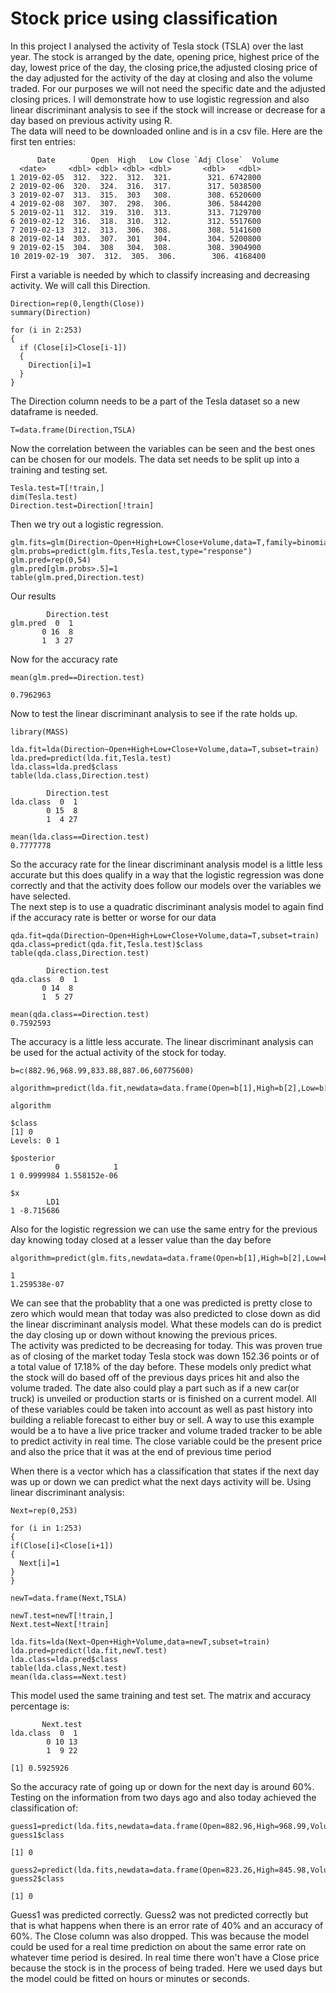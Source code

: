 # Stock price using classification

   In this project I analysed the activity of Tesla stock (TSLA) over the last year.  The stock is arranged by the date,
  opening price, highest price of the day, lowest price of the day, the closing price,the adjusted closing price of the day 
  adjusted for the activity of the day at closing and also the volume traded.  For our purposes we will not need the specific 
  date and the adjusted closing prices.  I will demonstrate how to use logistic regression and also linear discriminant analysis
  to see if the stock will increase or decrease for a day based on previous activity using R.  
      The data will need to be downloaded online and is in a csv file.  Here are the first ten entries:
 
 ```
       Date        Open  High   Low Close `Adj Close`  Volume
   <date>     <dbl> <dbl> <dbl> <dbl>       <dbl>   <dbl>
 1 2019-02-05  312.  322.  312.  321.        321. 6742800
 2 2019-02-06  320.  324.  316.  317.        317. 5038500
 3 2019-02-07  313.  315.  303   308.        308. 6520600
 4 2019-02-08  307.  307.  298.  306.        306. 5844200
 5 2019-02-11  312.  319.  310.  313.        313. 7129700
 6 2019-02-12  316.  318.  310.  312.        312. 5517600
 7 2019-02-13  312.  313.  306.  308.        308. 5141600
 8 2019-02-14  303.  307.  301   304.        304. 5200800
 9 2019-02-15  304.  308   304.  308.        308. 3904900
10 2019-02-19  307.  312.  305.  306.        306. 4168400

```

First a variable is needed by which to classify increasing and decreasing activity.  We will call this Direction.

```
Direction=rep(0,length(Close))
summary(Direction)

for (i in 2:253)
{
  if (Close[i]>Close[i-1])
  {
    Direction[i]=1
  }
}
```
The Direction column needs to be a part of the Tesla dataset so a new dataframe is needed.
```
T=data.frame(Direction,TSLA)
```
Now the correlation between the variables can be seen and the best ones can be chosen for our models.
The data set needs to be split up into a training and testing set.

```
Tesla.test=T[!train,]
dim(Tesla.test)
Direction.test=Direction[!train]
```

Then we try out a logistic regression.
  
  ```
glm.fits=glm(Direction~Open+High+Low+Close+Volume,data=T,family=binomial,subset=train)
glm.probs=predict(glm.fits,Tesla.test,type="response")
glm.pred=rep(0,54)
glm.pred[glm.probs>.5]=1
table(glm.pred,Direction.test)
```
Our results
```
        Direction.test
glm.pred  0  1
       0 16  8
       1  3 27
```
Now for the accuracy rate
```
mean(glm.pred==Direction.test)

0.7962963
```
  Now to test the linear discriminant analysis to see if the rate holds up.
```
library(MASS)

lda.fit=lda(Direction~Open+High+Low+Close+Volume,data=T,subset=train)
lda.pred=predict(lda.fit,Tesla.test)
lda.class=lda.pred$class
table(lda.class,Direction.test)

        Direction.test
lda.class  0  1
        0 15  8
        1  4 27
        
mean(lda.class==Direction.test)
0.7777778
 ```
   So the accuracy rate for the linear discriminant analysis model is a little less accurate but this does qualify in a way
that the logistic regression was done correctly and that the activity does follow our models over the variables we have 
selected.  
    The next step is to use a quadratic discriminant analysis model to again find if the accuracy rate is better or worse 
 for our data
 ```
 qda.fit=qda(Direction~Open+High+Low+Close+Volume,data=T,subset=train)
 qda.class=predict(qda.fit,Tesla.test)$class
table(qda.class,Direction.test)

         Direction.test
qda.class  0  1
        0 14  8
        1  5 27
        
mean(qda.class==Direction.test)
0.7592593
```
   The accuracy is a little less accurate.  The linear discriminant analysis can be used for the actual activity of the 
stock for today.

```
b=c(882.96,968.99,833.88,887.06,60775600)

algorithm=predict(lda.fit,newdata=data.frame(Open=b[1],High=b[2],Low=b[3],Close=b[4],Volume=b[5]),type="response")

algorithm

$class
[1] 0
Levels: 0 1

$posterior
          0            1
1 0.9999984 1.558152e-06

$x
        LD1
1 -8.715686
```
Also for the logistic regression we can use the same entry for the previous day knowing today closed at a lesser
value than the day before

```
algorithm=predict(glm.fits,newdata=data.frame(Open=b[1],High=b[2],Low=b[3],Close=b[4],Volume=b[5]),type="response")

1 
1.259538e-07 
```
We can see that the probablity that a one was predicted is pretty close to zero which would mean that today was also
predicted to close down as did the linear discriminant analysis model.
   What these models can do is predict the day closing up or down without knowing the previous prices.  
The activity was predicted to be decreasing for today.  This was proven true as of closing of the market today
 Tesla stock was down 152.36 points or of a total value of 17.18% of the day before.  These models only predict what the 
 stock will do based off of the previous days prices hit and also the volume traded.  The date also could play a part such
 as if a new car(or truck) is unveiled or production starts or is finished on a current model.  All of these variables could 
 be taken into account as well as past history into building a reliable forecast to either buy or sell.  A way to use this example
 would be a to have a live price tracker and volume traded tracker to be able to predict activity in real time.  The close variable 
could be the present price and also the price that it was at the end of previous time period

   When there is a vector which has a classification that states if the next day was up or down we can predict what the 
next days activity will be.  Using linear discriminant analysis:
```
Next=rep(0,253)

for (i in 1:253)
{
if(Close[i]<Close[i+1])
{
  Next[i]=1
}
}

newT=data.frame(Next,TSLA)

newT.test=newT[!train,]
Next.test=Next[!train]

lda.fits=lda(Next~Open+High+Volume,data=newT,subset=train)
lda.pred=predict(lda.fit,newT.test)
lda.class=lda.pred$class
table(lda.class,Next.test)
mean(lda.class==Next.test)
```
   This model used the same training and test set.  The matrix and accuracy percentage is:
```
       Next.test
lda.class  0  1
        0 10 13
        1  9 22
        
[1] 0.5925926
```
   So the accuracy rate of going up or down for the next day is around 60%.  Testing on the information from two days ago and also today achieved the classification of:
```
guess1=predict(lda.fits,newdata=data.frame(Open=882.96,High=968.99,Volume=60775600),type="response")
guess1$class

[1] 0

guess2=predict(lda.fits,newdata=data.frame(Open=823.26,High=845.98,Volume=37343093),type="response")
guess2$class

[1] 0
```
   Guess1 was predicted correctly.  Guess2 was not predicted correctly but that is what happens when there is an error rate of 40% and an accuracy of 60%.  The Close column was also dropped.  This was because the model could be used for a real time prediction on about the same error rate on whatever time period is desired.  In real time there won't have a Close price because the stock is in the process of being traded.  Here we used days but the model could be fitted on hours or minutes or seconds.  
